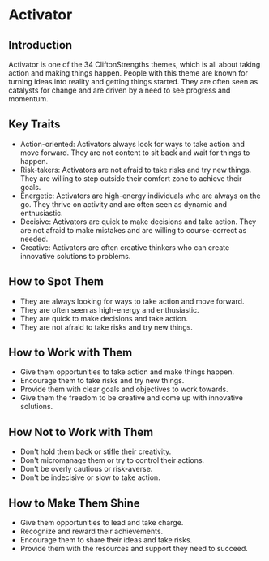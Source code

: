 # Activator

## Introduction

Activator is one of the 34 CliftonStrengths themes, which is all about taking action and making things happen. People with this theme are known for turning ideas into reality and getting things started. They are often seen as catalysts for change and are driven by a need to see progress and momentum.

## Key Traits

- Action-oriented: Activators always look for ways to take action and move forward. They are not content to sit back and wait for things to happen.
- Risk-takers: Activators are not afraid to take risks and try new things. They are willing to step outside their comfort zone to achieve their goals.
- Energetic: Activators are high-energy individuals who are always on the go. They thrive on activity and are often seen as dynamic and enthusiastic.
- Decisive: Activators are quick to make decisions and take action. They are not afraid to make mistakes and are willing to course-correct as needed.
- Creative: Activators are often creative thinkers who can create innovative solutions to problems.

## How to Spot Them

- They are always looking for ways to take action and move forward.
- They are often seen as high-energy and enthusiastic.
- They are quick to make decisions and take action.
- They are not afraid to take risks and try new things.

## How to Work with Them

- Give them opportunities to take action and make things happen.
- Encourage them to take risks and try new things.
- Provide them with clear goals and objectives to work towards.
- Give them the freedom to be creative and come up with innovative solutions.

## How Not to Work with Them

- Don't hold them back or stifle their creativity.
- Don't micromanage them or try to control their actions.
- Don't be overly cautious or risk-averse.
- Don't be indecisive or slow to take action.

## How to Make Them Shine

- Give them opportunities to lead and take charge.
- Recognize and reward their achievements.
- Encourage them to share their ideas and take risks.
- Provide them with the resources and support they need to succeed.
